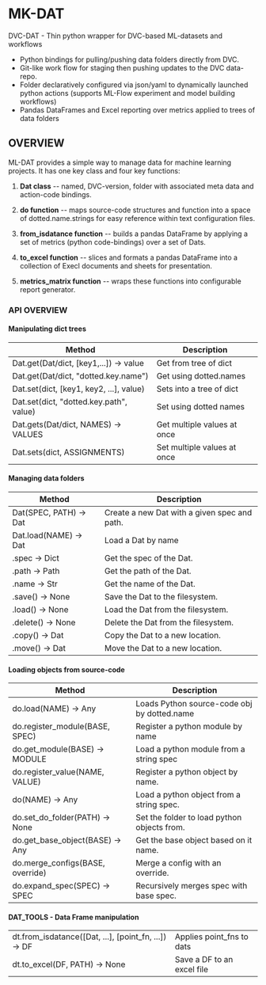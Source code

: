 # MK-DAT

DVC-DAT - Thin python wrapper for DVC-based ML-datasets and workflows
- Python bindings for pulling/pushing data folders directly from DVC.
- Git-like work flow for staging then pushing updates to the DVC data-repo.
- Folder declaratively configured via json/yaml to dynamically launched python actions
  (supports ML-Flow experiment and model building workflows)
- Pandas DataFrames and Excel reporting over metrics applied to trees of data folders





## OVERVIEW

ML-DAT provides a simple way to manage data for machine learning projects.
It has one key class and four key functions:

1. **Dat class** -- named, DVC-version, folder with associated meta data and 
    action-code bindings.

2. **do function** -- maps source-code structures and function into a space of 
   dotted.name.strings for easy reference within text configuration files.

3. **from_isdatance function** -- builds a pandas DataFrame by applying a set of 
   metrics (python code-bindings) over a set of Dats.

4. **to_excel function** -- slices and formats a pandas DataFrame into a collection 
   of Execl documents and sheets for presentation.
   
5. **metrics_matrix function** -- wraps these functions into configurable report 
   generator.


### API OVERVIEW

#### Manipulating dict trees

| Method                                   | Description                 |
|------------------------------------------|-----------------------------|
| Dat.get(Dat/dict, [key1,...]) -> value | Get from tree of dict       |
| Dat.get(Dat/dict, "dotted.key.name")   | Get using dotted.names      |
| Dat.set(dict, [key1, key2, ...], value) | Sets into a tree of dict    |
| Dat.set(dict, "dotted.key.path", value) | Set using dotted names      |
| Dat.gets(Dat/dict, NAMES) -> VALUES    | Get multiple values at once |
| Dat.sets(dict, ASSIGNMENTS)             | Set multiple values at once |


#### Managing data folders

| Method                   | Description                                   |
|--------------------------|-----------------------------------------------|
| Dat(SPEC, PATH) -> Dat | Create a new Dat with a given spec and path. |
| Dat.load(NAME) -> Dat  | Load a Dat by name                          |
| .spec -> Dict            | Get the spec of the Dat.                     |
| .path -> Path            | Get the path of the Dat.                     |
| .name -> Str             | Get the name of the Dat.                     |
| .save() -> None          | Save the Dat to the filesystem.              |
| .load() -> None          | Load the Dat from the filesystem.            |
| .delete() -> None        | Delete the Dat from the filesystem.          |
| .copy() -> Dat          | Copy the Dat to a new location.              |
| .move() -> Dat          | Move the Dat to a new location.              |


#### Loading objects from source-code

| Method                                | Description                                 |
|---------------------------------------|---------------------------------------------|
| do.load(NAME) -> Any                  | Loads Python source-code obj by dotted.name |
| do.register_module(BASE, SPEC)        | Register a python module by name            |
| do.get_module(BASE) -> MODULE         | Load a python module from a string spec     |
| do.register_value(NAME, VALUE)        | Register a python object by name.           |
| do(NAME) -> Any                       | Load a python object from a string spec.    |
| do.set_do_folder(PATH) -> None        | Set the folder to load python objects from. |
| do.get_base_object(BASE) -> Any       | Get the base object based on it name.       |
| do.merge_configs(BASE, override)      | Merge a config with an override.            |
| do.expand_spec(SPEC) -> SPEC          | Recursively merges spec with base spec.     |


#### DAT_TOOLS - Data Frame manipulation

|                                                  |                            |
|--------------------------------------------------|----------------------------|
| dt.from_isdatance([Dat, ...], [point_fn, ...]) -> DF | Applies point_fns to dats |
| dt.to_excel(DF, PATH) -> None                    | Save a DF to an excel file |

    

